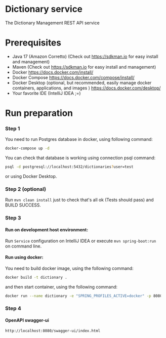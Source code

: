 # Dictionary service
The Dictionary Management REST API service

# Prerequisites
* Java 17 (Amazon Corretto) (Check out https://sdkman.io for easy install and management)
* Maven (Check out https://sdkman.io for easy install and management)
* Docker https://docs.docker.com/install/
* Docker Compose https://docs.docker.com/compose/install/
* Docker Desktop (optional, but recommended, easily manage docker containers, applications, and images ) https://docs.docker.com/desktop/
* Your favorite IDE (IntelliJ IDEA ;=)

# Run preparation
### Step 1
You need to run Postgres database in docker, using following command:
```bash
docker-compose up -d
```
You can check that database is working using connection psql command:
```bash
psql -d postgresql://localhost:5432/dictionaries?user=test
``` 
or using Docker Desktop.

### Step 2 (optional)
Run `mvn clean install` just to check that's all ok (Tests should pass) and BUILD SUCCESS.

### Step 3
#### Run on development host environment:
Run `Service` configuration on IntelliJ IDEA or execute `mvn spring-boot:run` on command line.

#### Run using docker:
You need to build docker image, using the following command:
```bash
docker build -t dictionary .
```

and then start container, using the following command:
```bash
docker run --name dictionary -e "SPRING_PROFILES_ACTIVE=docker" -p 8080:8080 -t dictionary
```

### Step 4
#### OpenAPI swagger-ui
```
http://localhost:8080/swagger-ui/index.html
```